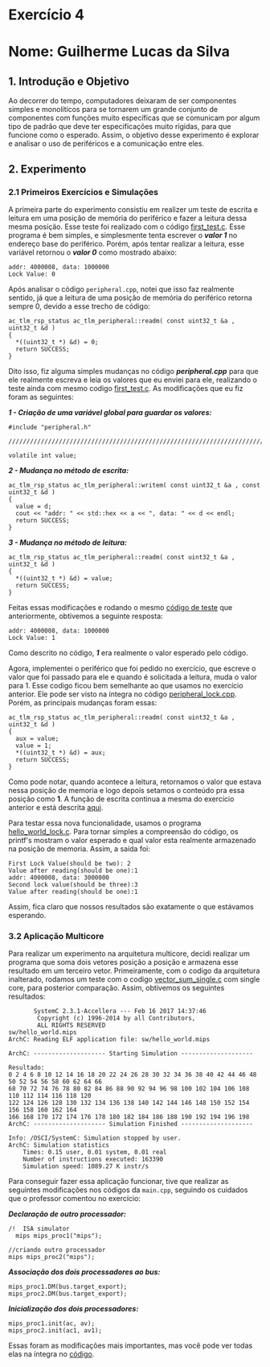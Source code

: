 # Exercício 4
# Nome: Guilherme Lucas da Silva

## 1. Introdução e Objetivo   
Ao decorrer do tempo, computadores deixaram de ser componentes simples e monolíticos para se 
tornarem um grande conjunto de componentes com funções muito específicas que se comunicam por algum
tipo de padrão que deve ter especificações muito rígidas, para que funcione como o esperado. Assim,
o objetivo desse experimento é explorar e analisar o uso de periféricos e a comunicação entre 
eles.

## 2. Experimento   
### 2.1 Primeiros Exercícios e Simulações
A primeira parte do experimento consistiu em realizer um teste de escrita e leitura em uma posição
de memória do periférico e fazer a leitura dessa mesma posição. Esse teste foi realizado com o 
código [first_test.c](https://github.com/Guilhermeslucas/MC733/blob/master/exercicio4/firt_test.c). 
Esse programa é bem simples, e simplesmente tenta escrever o ***valor 1*** no endereço base do 
periférico.
Porém, após tentar realizar a leitura, esse variável retornou o ***valor 0*** como mostrado abaixo:
```
addr: 4000008, data: 1000000
Lock Value: 0
```

Após analisar o código ```peripheral.cpp```, notei que isso faz realmente sentido, já que a leitura
de uma posição de memória do periférico retorna sempre 0, devido a esse trecho de código:

```
ac_tlm_rsp_status ac_tlm_peripheral::readm( const uint32_t &a , uint32_t &d )
{
  *((uint32_t *) &d) = 0;
  return SUCCESS;
}
```
Dito isso, fiz alguma simples mudanças no código ***peripheral.cpp*** para que ele realmente escreva
e leia os valores que eu enviei para ele, realizando o teste ainda com mesmo codigo
[first_test.c](https://github.com/Guilhermeslucas/MC733/blob/master/exercicio4/firt_test.c). As
modificações que eu fiz foram as seguintes:

***1 - Criação de uma variável global para guardar os valores:***   

```
#include "peripheral.h"

//////////////////////////////////////////////////////////////////////////////

volatile int value;
```   


***2 - Mudança no método de escrita:***   

```
ac_tlm_rsp_status ac_tlm_peripheral::writem( const uint32_t &a , const uint32_t &d )
{
  value = d;
  cout << "addr: " << std::hex << a << ", data: " << d << endl;
  return SUCCESS;
}
```

***3 - Mudança no método de leitura:***   

```
ac_tlm_rsp_status ac_tlm_peripheral::readm( const uint32_t &a , uint32_t &d )
{
  *((uint32_t *) &d) = value;
  return SUCCESS;
}
```

Feitas essas modificações e rodando o mesmo 
[código de teste](https://github.com/Guilhermeslucas/MC733/blob/master/exercicio4/firt_test.c)
que anteriormente, obtivemos a seguinte resposta:
```
addr: 4000008, data: 1000000
Lock Value: 1
```
Como descrito no código, ***1*** era realmente o valor esperado pelo código.

Agora, implementei o periférico que foi pedido no exercício, que escreve o valor que foi passado 
para ele e quando é solicitada a leitura, muda o valor para 1. Esse codigo ficou bem semelhante ao 
que usamos no exercício anterior. Ele pode ser visto na íntegra no código
[peripheral_lock.cpp](https://github.com/Guilhermeslucas/MC733/blob/master/exercicio4/peripheral_lock.cpp). 
Porém, as principais mudanças foram essas: 

```
ac_tlm_rsp_status ac_tlm_peripheral::readm( const uint32_t &a , uint32_t &d )
{
  aux = value;
  value = 1;
  *((uint32_t *) &d) = aux;
  return SUCCESS;
}
```
Como pode notar, quando acontece a leitura, retornamos o valor que estava nessa posição de memoria
e logo depois setamos o conteúdo pra essa posição como **1**.
A função de escrita continua a mesma do exercício anterior e está descrita 
[aqui](https://github.com/Guilhermeslucas/MC733/blob/master/exercicio4/peripheral_lock.cpp#L34-L39).

Para testar essa nova funcionalidade, usamos o programa 
[hello_world_lock.c](https://github.com/Guilhermeslucas/MC733/blob/master/exercicio4/hello_world_lock.c). 
Para tornar simples a compreensão do código, os printf's mostram o valor esperado e qual valor esta
realmente armazenado na posição de memoria. Assim, a saída foi:

```
First Lock Value(should be two): 2
Value after reading(should be one):1
addr: 4000008, data: 3000000
Second lock value(should be three):3
Value after reading(should be one):1
```

Assim, fica claro que nossos resultados são exatamente o que estávamos esperando.

### 3.2 Aplicação Multicore
Para realizar um experimento na arquitetura multicore, decidi realizar um programa que soma dois 
vetores posição a posição e armazena esse resultado em um terceiro vetor. Primeiramente, com o 
codigo da arquitetura inalterado, rodamos um 
teste com o codigo 
[vector_sum_single.c](https://github.com/Guilhermeslucas/MC733/blob/master/exercicio4/vector_sum_single.c) 
com single core, para posterior comparação. 
Assim, obtivemos os seguintes resultados:

```
       SystemC 2.3.1-Accellera --- Feb 16 2017 14:37:46
        Copyright (c) 1996-2014 by all Contributors,
        ALL RIGHTS RESERVED
sw/hello_world.mips
ArchC: Reading ELF application file: sw/hello_world.mips

ArchC: -------------------- Starting Simulation --------------------

Resultado: 
0 2 4 6 8 10 12 14 16 18 20 22 24 26 28 30 32 34 36 38 40 42 44 46 48 50 52 54 56 58 60 62 64 66 
68 70 72 74 76 78 80 82 84 86 88 90 92 94 96 98 100 102 104 106 108 110 112 114 116 118 120 
122 124 126 128 130 132 134 136 138 140 142 144 146 148 150 152 154 156 158 160 162 164 
166 168 170 172 174 176 178 180 182 184 186 188 190 192 194 196 198 
ArchC: -------------------- Simulation Finished --------------------

Info: /OSCI/SystemC: Simulation stopped by user.
ArchC: Simulation statistics
    Times: 0.15 user, 0.01 system, 0.01 real
    Number of instructions executed: 163390
    Simulation speed: 1089.27 K instr/s
```

Para conseguir fazer essa
aplicação funcionar, tive que realizar as seguintes modificações nos códigos da ```main.cpp```,
seguindo os cuidados que o professor comentou no exercício:

***Declaração de outro processador:***
```
/!  ISA simulator
  mips mips_proc1("mips");

//criando outro processador
mips mips_proc2("mips");
```

***Associação dos dois processadores ao bus:***
```
mips_proc1.DM(bus.target_export);
mips_proc2.DM(bus.target_export);
```

***Inicialização dos dois processadores:***
```
mips_proc1.init(ac, av);
mips_proc2.init(ac1, av1);
```

Essas foram as modificações mais importantes, mas você pode ver todas elas na íntegra no 
[código]().
